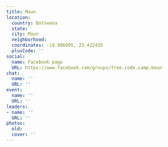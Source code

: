 ```yaml
---
title: Maun
location:
  country: Botswana
  state: 
  city: Maun
  neighborhood: 
  coordinates: -19.986095, 23.422435
  plusCode: ''
social:
  name: Facebook page
  URL: https://www.facebook.com/groups/free.code.camp.maun
chat:
  name: ''
  URL: ''
event:
  name: ''
  URL: ''
leaders:
- name: ''
  URL: ''
photos:
  old: 
  cover: ''
---
```

